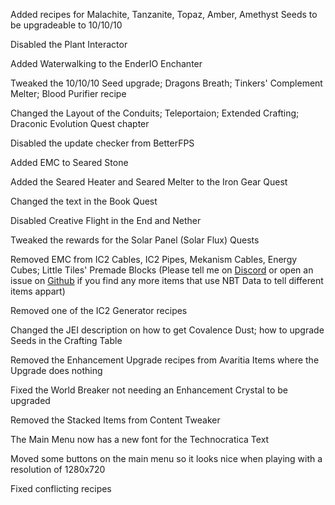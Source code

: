 Added recipes for Malachite, Tanzanite, Topaz, Amber, Amethyst Seeds to be upgradeable to 10/10/10

Disabled the Plant Interactor

Added Waterwalking to the EnderIO Enchanter

Tweaked the 10/10/10 Seed upgrade; Dragons Breath; Tinkers' Complement Melter; Blood Purifier recipe

Changed the Layout of the Conduits; Teleportaion; Extended Crafting; Draconic Evolution Quest chapter

Disabled the update checker from BetterFPS

Added EMC to Seared Stone

Added the Seared Heater and Seared Melter to the Iron Gear Quest

Changed the text in the Book Quest

Disabled Creative Flight in the End and Nether

Tweaked the rewards for the Solar Panel (Solar Flux) Quests

Removed EMC from IC2 Cables, IC2 Pipes, Mekanism Cables, Energy Cubes; Little Tiles' Premade Blocks (Please tell me on [Discord](https://discord.gg/hsae7DJ) or open an issue on [Github](https://github.com/Wxrlds/Technocratica/issues) if you find any more items that use NBT Data to tell different items appart)

Removed one of the IC2 Generator recipes

Changed the JEI description on how to get Covalence Dust; how to upgrade Seeds in the Crafting Table

Removed the Enhancement Upgrade recipes from Avaritia Items where the Upgrade does nothing

Fixed the World Breaker not needing an Enhancement Crystal to be upgraded

Removed the Stacked Items from Content Tweaker

The Main Menu now has a new font for the Technocratica Text

Moved some buttons on the main menu so it looks nice when playing with a resolution of 1280x720

Fixed conflicting recipes
